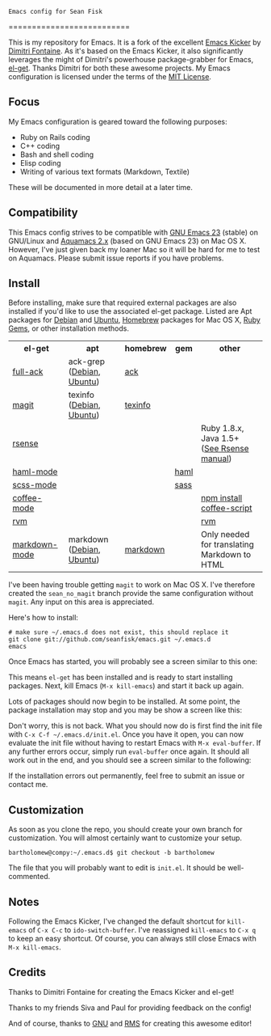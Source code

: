 	Emacs config for Sean Fisk
==========================
	
This is my repository for Emacs. It is a fork of the excellent [Emacs Kicker](https://github.com/dimitri/emacs-kicker) by [Dimitri Fontaine](https://github.com/dimitri). As it's based on the Emacs Kicker, it also significantly leverages the might of Dimitri's powerhouse package-grabber for Emacs, [el-get](https://github.com/dimitri/el-get). Thanks Dimitri for both these awesome projects. My Emacs configuration is licensed under the terms of the [MIT License](http://www.opensource.org/licenses/mit-license.php).

Focus
-----

My Emacs configuration is geared toward the following purposes:

* Ruby on Rails coding
* C++ coding
* Bash and shell coding
* Elisp coding
* Writing of various text formats (Markdown, Textile)
	
These will be documented in more detail at a later time.

Compatibility
-------------

This Emacs config strives to be compatible with [GNU Emacs 23](http://www.gnu.org/software/emacs/) (stable) on GNU/Linux and [Aquamacs 2.x](http://aquamacs.org/) (based on GNU Emacs 23) on Mac OS X. However, I've just given back my loaner Mac so it will be hard for me to test on Aquamacs. Please submit issue reports if you have problems.

Install
-------

Before installing, make sure that required external packages are also installed if you'd like to use the associated el-get package. Listed are Apt packages for [Debian](http://www.debian.org/distrib/packages) and [Ubuntu](http://packages.ubuntu.com/), [Homebrew](https://github.com/mxcl/homebrew) packages for Mac OS X, [Ruby Gems](http://rubygems.org/), or other installation methods.

<table>
  <tr>
    <th>el-get</th>
    <th>apt</th>
    <th>homebrew</th>
    <th>gem</th>
    <th>other</th>
  </tr>
  <tr>
    <td><a href="http://www.emacswiki.org/emacs/FullAck">full-ack</a></td>
    <td>ack-grep (<a href="http://packages.debian.org/search?keywords=ack-grep">Debian</a>, <a href="http://packages.ubuntu.com/search?keywords=ack-grep">Ubuntu</a>)</td>
    <td><a href="https://github.com/mxcl/homebrew/blob/master/Library/Formula/ack.rb">ack</a></td>
    <td></td>
    <td></td>
  </tr>
  <tr>
    <td><a href="http://www.emacswiki.org/emacs/Magit">magit</a></td>
    <td>texinfo (<a href="http://packages.debian.org/search?keywords=texinfo">Debian</a>, <a href="http://packages.ubuntu.com/search?keywords=texinfo">Ubuntu</a>)</td>
    <td><a href="https://github.com/mxcl/homebrew/blob/master/Library/Formula/texinfo.rb">texinfo</a></td>
    <td></td>
    <td></td>
  </tr>
  <tr>
    <td><a href="http://cx4a.org/software/rsense/">rsense</a></td>
    <td></td>
    <td></td>
    <td></td>
    <td>Ruby 1.8.x, Java 1.5+ (<a href="http://cx4a.org/software/rsense/manual.html#Installation">See Rsense manual</a>)</td>
  </tr>
  <tr>
    <td><a href="http://www.emacswiki.org/emacs/HamlMode">haml-mode</a></td>
    <td></td>
    <td></td>
    <td><a href="http://rubygems.org/gems/haml">haml</a></td>
    <td></td>
  </tr>
  <tr>
    <td><a href="http://www.emacswiki.org/emacs/ScssMode">scss-mode</a></td>
    <td></td>
    <td></td>
    <td><a href="http://rubygems.org/gems/sass">sass</a></td>
    <td></td>
  </tr>
  <tr>
    <td><a href="http://ozmm.org/posts/coffee_mode.html">coffee-mode</a></td>
    <td></td>
    <td></td>
    <td></td>
    <td><a href="http://jashkenas.github.com/coffee-script/">npm install coffee-script</a></td>
  </tr>
  <tr>
    <td><a href="https://github.com/senny/rvm.el">rvm</a></td>
    <td></td>
<td></td>
    <td></td>
    <td><a href="http://beginrescueend.com/">rvm</a></td>
  </tr>
  <tr>
    <td><a href="http://jblevins.org/projects/markdown-mode/">markdown-mode</a></td>
    <td>markdown (<a href="http://packages.debian.org/search?keywords=markdown">Debian</a>, <a href="http://packages.ubuntu.com/search?keywords=markdown">Ubuntu</a>)</td>
    <td><a href="https://github.com/mxcl/homebrew/blob/master/Library/Formula/markdown.rb">markdown</a></td>
    <td></td>
    <td>Only needed for translating Markdown to HTML</td>
</table>

I've been having trouble getting `magit` to work on Mac OS X. I've therefore created the `sean_no_magit` branch provide the same configuration without `magit`. Any input on this area is appreciated.
	
Here's how to install:

    # make sure ~/.emacs.d does not exist, this should replace it
    git clone git://github.com/seanfisk/emacs.git ~/.emacs.d
    emacs
		
Once Emacs has started, you will probably see a screen similar to this one:


This means `el-get` has been installed and is ready to start installing packages. Next, kill Emacs (`M-x kill-emacs`) and start it back up again.
	
Lots of packages should now begin to be installed. At some point, the package installation may stop and you may be show a screen like this:
	
	
Don't worry, this is not back. What you should now do is first find the init file with `C-x C-f ~/.emacs.d/init.el`. Once you have it open, you can now evaluate the init file without having to restart Emacs with `M-x eval-buffer`. If any further errors occur, simply run `eval-buffer` once again. It should all work out in the end, and you should see a screen similar to the following:

	
If the installation errors out permanently, feel free to submit an issue or contact me.

Customization
-------------

As soon as you clone the repo, you should create your own branch for customization. You will almost certainly want to customize your setup.

    bartholomew@compy:~/.emacs.d$ git checkout -b bartholomew

The file that you will probably want to edit is `init.el`. It should be well-commented.

Notes
-----
	
Following the Emacs Kicker, I've changed the default shortcut for `kill-emacs` of `C-x C-c` to `ido-switch-buffer`. I've reassigned `kill-emacs` to `C-x q` to keep an easy shortcut. Of course, you can always still close Emacs with `M-x kill-emacs`.

Credits
-------

Thanks to Dimitri Fontaine for creating the Emacs Kicker and el-get!

Thanks to my friends Siva and Paul for providing feedback on the config!
	
And of course, thanks to [GNU](http://www.gnu.org/) and [RMS](http://stallman.org/) for creating this awesome editor!
